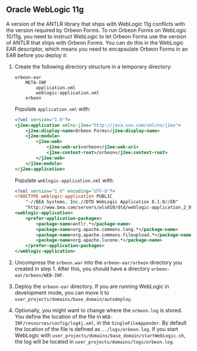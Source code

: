## Oracle WebLogic 11g

A version of the ANTLR library that ships with WebLogic 11g conflicts with the version required by Orbeon Forms. To run Orbeon Forms on WebLogic 10/11g, you need to instruct WebLogic to let Orbeon Forms use the version of ANTLR that ships with Orbeon Forms. You can do this in the WebLogic EAR descriptor, which means you need to encapsulate Orbeon Forms in an EAR before you deploy it:

1. Create the following directory structure in a temporary directory:

    ```
    orbeon-ear
        META-INF
            application.xml
            weblogic-application.xml
        orbeon
    ```
    Populate `application.xml` with:
    ```xml
    <?xml version="1.0"?>
    <j2ee:application xmlns:j2ee="http://java.sun.com/xml/ns/j2ee">
        <j2ee:display-name>Orbeon Forms</j2ee:display-name>
        <j2ee:module>
            <j2ee:web>
                <j2ee:web-uri>orbeon</j2ee:web-uri>
                <j2ee:context-root>/orbeon</j2ee:context-root>
            </j2ee:web>
        </j2ee:module>
    </j2ee:application>
    ```
    Populate `weblogic-application.xml` with:
    ```xml
    <?xml version="1.0" encoding="UTF-8"?>
    <!DOCTYPE weblogic-application PUBLIC
        "-//BEA Systems, Inc.//DTD WebLogic Application 8.1.0//EN"
        "http://www.bea.com/servers/wls810/dtd/weblogic-application_2_0.dtd">
    <weblogic-application>
        <prefer-application-packages>
            <package-name>antlr.*</package-name>
            <package-name>org.apache.commons.lang.*</package-name>
            <package-name>org.apache.commons.fileupload.*</package-name>
            <package-name>org.apache.lucene.*</package-name>
        </prefer-application-packages>
    </weblogic-application>
    ```
2. Uncompress the `orbeon.war` into the `orbeon-ear/orbeon` directory you created in step 1. After this, you should have a directory `orbeon-ear/orbeon/WEB-INF`.
3. Deploy the `orbeon-ear` directory. If you are running WebLogic in development mode, you can move it to `user_projects/domains/base_domain/autodeploy`.
4. Optionally, you might want to change where the `orbeon.log` is stored. You define the location of the file in `WEB-INF/resources/config/log4j.xml`, in the `SingleFileAppender`. By default the location of the file is defined as `../logs/orbeon.log`. If you start WebLogic with `user_projects/domains/base_domain/startWebLogic.sh`, the log will be located in `user_projects/domains/logs/orbeon.log`.
